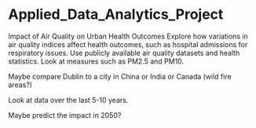 # Applied_Data_Analytics_Project
Impact of Air Quality on Urban Health Outcomes Explore how variations in air quality indices affect health outcomes, such as hospital admissions for respiratory issues. Use publicly available air quality datasets and health statistics. Look at measures such as PM2.5 and PM10.

Maybe compare Dublin to a city in China or India or Canada (wild fire areas?)

Look at data over the last 5-10 years.

Maybe predict the impact in 2050?
